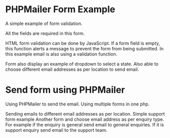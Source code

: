# PHPMailer Form Example

A simple example of form validation.

All the fields are required in this form.

HTML form validation can be done by JavaScript. If a form field is empty, this function alerts a message to prevent the form from being submitted. In this example email is also using a validation function.

Form also display an example of dropdown to select a state. Also able to choose different email addresses as per location to send email.

# Send form using PHPMailer

Using PHPMailer to send the email. Using multiple forms in one php.

Sending emails to different email addresses as per location. 
Simple support form example
Another form and choose email address as per enquiry type. For example if the enquiry is general send email to general enquiries. If it is support enquiry send email to the support team.

